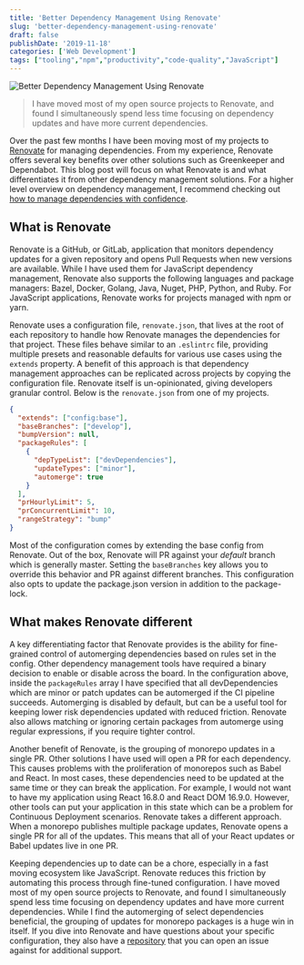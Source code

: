 ```yaml
---
title: 'Better Dependency Management Using Renovate'
slug: 'better-dependency-management-using-renovate'
draft: false
publishDate: '2019-11-18'
categories: ['Web Development']
tags: ["tooling","npm","productivity","code-quality","JavaScript"]
---
```

![Better Dependency Management Using Renovate](images/shipping-crates-stacked.jpg#center)

> I have moved most of my open source projects to Renovate, and found I simultaneously spend less time focusing on dependency updates and have more current dependencies.

Over the past few months I have been moving most of my projects to [Renovate](https://renovatebot.com/) for managing dependencies. From my experience, Renovate offers several key benefits over other solutions such as Greenkeeper and Dependabot. This blog post will focus on what Renovate is and what differentiates it from other dependency management solutions. For a higher level overview on dependency management, I recommend checking out [how to manage dependencies with confidence](/blog/2019/02/25/how-to-manage-dependencies-with-confidence).

## What is Renovate

Renovate is a GitHub, or GitLab, application that monitors dependency updates for a given repository and opens Pull Requests when new versions are available. While I have used them for JavaScript dependency management, Renovate also supports the following languages and package managers: Bazel, Docker, Golang, Java, Nuget, PHP, Python, and Ruby. For JavaScript applications, Renovate works for projects managed with npm or yarn.

Renovate uses a configuration file, `renovate.json`, that lives at the root of each repository to handle how Renovate manages the dependencies for that project. These files behave similar to an `.eslintrc` file, providing multiple presets and reasonable defaults for various use cases using the `extends` property. A benefit of this approach is that dependency management approaches can be replicated across projects by copying the configuration file. Renovate itself is un-opinionated, giving developers granular control. Below is the `renovate.json` from one of my projects.

```json
{
  "extends": ["config:base"],
  "baseBranches": ["develop"],
  "bumpVersion": null,
  "packageRules": [
    {
      "depTypeList": ["devDependencies"],
      "updateTypes": ["minor"],
      "automerge": true
    }
  ],
  "prHourlyLimit": 5,
  "prConcurrentLimit": 10,
  "rangeStrategy": "bump"
}
```

Most of the configuration comes by extending the base config from Renovate. Out of the box, Renovate will PR against your *default* branch which is generally master. Setting the `baseBranches` key allows you to override this behavior and PR against different branches. This configuration also opts to update the package.json version in addition to the package-lock.

## What makes Renovate different

A key differentiating factor that Renovate provides is the ability for fine-grained control of automerging dependencies based on rules set in the config. Other dependency management tools have required a binary decision to enable or disable across the board. In the configuration above, inside the `packageRules` array I have specified that all devDependencies which are minor or patch updates can be automerged if the CI pipeline succeeds. Automerging is disabled by default, but can be a useful tool for keeping lower risk dependencies updated with reduced friction. Renovate also allows matching or ignoring certain packages from automerge using regular expressions, if you require tighter control.

Another benefit of Renovate, is the grouping of monorepo updates in a single PR. Other solutions I have used will open a PR for each dependency. This causes problems with the proliferation of monorepos such as Babel and React. In most cases, these dependencies need to be updated at the same time or they can break the application. For example, I would not want to have my application using React 16.8.0 and React DOM 16.9.0. However, other tools can put your application in this state which can be a problem for Continuous Deployment scenarios. Renovate takes a different approach. When a monorepo publishes multiple package updates, Renovate opens a single PR for all of the updates. This means that all of your React updates or Babel updates live in one PR.

Keeping dependencies up to date can be a chore, especially in a fast moving ecosystem like JavaScript. Renovate reduces this friction by automating this process through fine-tuned configuration. I have moved most of my open source projects to Renovate, and found I simultaneously spend less time focusing on dependency updates and have more current dependencies. While I find the automerging of select dependencies beneficial, the grouping of updates for monorepo packages is a huge win in itself. If you dive into Renovate and have questions about your specific configuration, they also have a [repository](https://github.com/renovatebot/config-help) that you can open an issue against for additional support.

